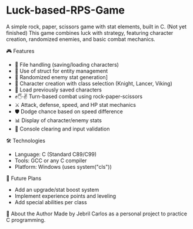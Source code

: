 # Luck-based-RPS-Game
A simple rock, paper, scissors game with stat elements, built in C. (Not yet finished)
This game combines luck with strategy, featuring character creation, randomized enemies, and basic combat mechanics.

🎮 Features
  -  📁 File handling (saving/loading characters)
  -  🧱 Use of struct for entity management
  -  🎲 Randomized enemy stat generation]
  -  👤 Character creation with class selection (Knight, Lancer, Viking)
  -  🔄 Load previously saved characters
  -  ✊🖐✌ Turn-based combat using rock-paper-scissors
  -  ⚔️ Attack, defense, speed, and HP stat mechanics
  -  🛡 Dodge chance based on speed difference
  -  📊 Display of character/enemy stats
  -  🧹 Console clearing and input validation

🛠 Technologies
  -  Language: C (Standard C89/C99)
  -  Tools: GCC or any C compiler
  -  Platform: Windows (uses system("cls"))

📝 Future Plans
  -  Add an upgrade/stat boost system
  -  Implement experience points and leveling
  -  Add special abilities per class

🙋 About the Author
  Made by Jebril Carlos as a personal project to practice C programming.
